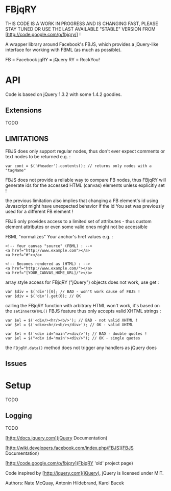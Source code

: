 FBjqRY
======

THIS CODE IS A WORK IN PROGRESS AND IS CHANGING FAST, PLEASE STAY TUNED OR USE
THE LAST AVAILABLE "STABLE" VERSION FROM [http://code.google.com/p/fbjqry/] !

A wrapper library around Facebook's FBJS, which provides a jQuery-like interface
for working with FBML (as much as possible).

  FB   = Facebook
  jqRY = jQuery
  RY   = RockYou!

API
===

Code is based on jQuery 1.3.2 with some 1.4.2 goodies.

Extensions
----------

TODO


LIMITATIONS
-----------

   FBJS does only support regular nodes, thus don't ever expect comments or
   text nodes to be returned e.g. :

    var cont = $('#header').contents(); // returns only nodes with a "tagName"
    
   FBJS does not provide a reliable way to compare FB nodes, thus FBjqRY will
   generate ids for the accessed HTML (canvas) elements unless explicitly set !

   the previous limitation also implies that changing a FB element's id using
   Javascript might have unexpected behavior if the id You set was previously
   used for a different FB element !

   FBJS only provides access to a limited set of attributes - thus custom
   element attributes or even some valid ones might not be accessible

   FBML "normalizes" Your anchor's href values e.g. :

    <!-- Your canvas "source" (FBML) : -->
    <a href="http://www.example.com"></a>
    <a href="#"></a>

    <!-- Becomes rendered as (HTML) : -->
    <a href="http://www.example.com/"></a>
    <a href="[YOUR_CANVAS_HOME_URL]/"></a>

   array style access for FBjqRY ("jQuery") objects does not work, use get :

    var $div = $('div')[0]; // BAD - won't work cause of FBJS !
    var $div = $('div').get(0); // OK

   calling the FBjqRY function with arbitrary HTML won't work, it's based on
   the `setInnerXHTML()` FBJS feature thus only accepts valid XHTML strings :

    var $el = $('<div/><hr/><b/>'); // BAD - not valid XHTML !
    var $el = $('<div><hr/><b/></div>'); // OK - valid XHTML

    var $el = $('<div id="main"><div/>'); // BAD - double quotes !
    var $el = $("<div id='main'><div/>"); // OK - single quotes

   the `FBjqRY.data()` method does not trigger any handlers as jQuery does

Issues
------


Setup
=====

TODO

Logging
-------

TODO


[http://docs.jquery.com](jQuery Documentation)

[http://wiki.developers.facebook.com/index.php/FBJS](FBJS Documentation)

[http://code.google.com/p/fbjqry](FbjqRY 'old' project page)

Code inspired by [http://jquery.com](jQuery), jQuery is licensed under MIT.

Authors: Nate McQuay, Antonin Hildebrand, Karol Bucek
